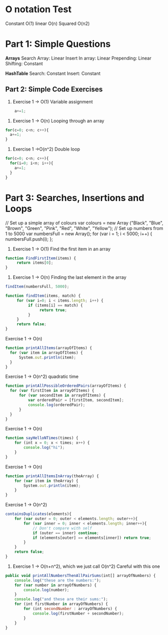 
# O notation Test

Constant O(1)
linear O(n)
Squared O(n2)

# Part 1: Simple Questions

**Arrays**
Search Array: Linear
Insert In array: Linear
Prepending: Linear
Shifting: Constant

**HashTable**
Search: Constant
Insert: Constant

## Part 2: Simple Code Exercises

1. Exercise 1 -> O(1)
Variable assignment
``` javascript
	a+=1;
```

1. Exercise 1 -> O(n)
Looping through an array
``` javascript
for(c=0; c<n; c++){
  a+=1;
}
```

1. Exercise 1 ->O(n^2)
Double loop
``` javascript
for(c=0; c<n; c++){
  for(i=0; i<n; i++){
    a+=1;
  }
}
```

# Part 3: Searches, Insertions and Loops


// Set up a simple array of colours
var colours = new Array ("Black", "Blue", "Brown", "Green", "Pink", "Red", "White", "Yellow");
// Set up numbers from 1 to 5000
var numbersFull = new Array();
for (var i = 1; i < 5000; i++) {
  numbersFull.push(i);
};

1. Exercise 1 -> O(1)
Find the first item in an array
``` javascript
function FindFirstItem(items) {
     return items[0];
}
```

1. Exercise 1 ->  O(n)
Finding the last element in the array
``` javascript
findItem(numbersFull, 5000);

function findItem(items, match) {
     for (var i=0; i < items.length; i++) {
          if (items[i] == match) {
               return true;
          }
     }
     return false;
}
```

Exercise 1 -> O(n)
``` javascript
function printAllItems(arrayOfItems) {
  for (var item in arrayOfItems) {
      System.out.println(item);
  }
}
```

Exercise 1 ->  O(n^2)
quadratic time
``` javascript
function printAllPossibleOrderedPairs(arrayOfItems) {
  for (var firstItem in arrayOfItems) {
      for (var secondItem in arrayOfItems) {
          var orderedPair = [firstItem, secondItem];
          console.log(orderedPair);
      }
  }
}
```

Exercise 1 -> O(n)
``` javascript
function sayHelloNTimes(times) {
    for (int x = 0; x < times; x++) {
        console.log("hi");
    }
}
```
Exercise 1 ->  O(n)
``` javascript
function printAllItemsInArray(theArray) {
    for (var item in theArray) {
        System.out.println(item);
    }
}
```

Exercise 1 -> O(n^2)
``` javascript
containsDuplicates(elements){
    for (var outer = 0; outer < elements.length; outer++){
        for (var inner = 0; inner < elements.length; inner++){
            // Don't compare with self
            if (outer == inner) continue;
            if (elements[outer] == elements[inner]) return true;
        }
    }
    return false;
}
```


1. Exercise 1 -> O(n+n^2), which we just call O(n^2)
Careful with this one
``` javascript
public void printAllNumbersThenAllPairSums(int[] arrayOfNumbers) {
    console.log("these are the numbers:");
    for (var number in arrayOfNumbers) {
        console.log(number);
    }
    console.log("and these are their sums:");
    for (int firstNumber in arrayOfNumbers) {
        for (int secondNumber : arrayOfNumbers) {
            console.log(firstNumber + secondNumber);
        }
    }
}
```
